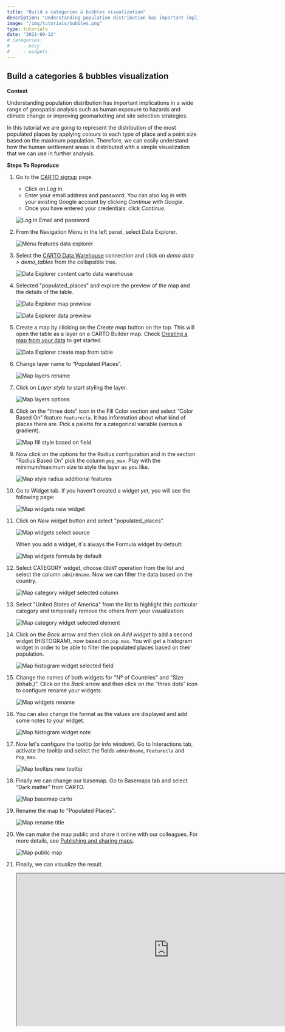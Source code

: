 ```yaml
---
title: "Build a categories & bubbles visualization"
description: "Understanding population distribution has important implications in a wide range of geospatial analysis such as human exposure to hazards and climate change or improving geomarketing and site selection strategies. In this tutorial we are going to represent the distribution of the most populated places by applying colours to each type of place and a point size based on the maximum population. Therefore, we can easily understand how the human settlement areas is distributed with a simple visualization that we can use in further analysis."
image: "/img/tutorials/bubbles.png" 
type: tutorials
date: "2021-09-12"
# categories:
#     - easy
#     - widgets
---
```

## Build a categories & bubbles visualization

**Context**

Understanding population distribution has important implications in a wide range of geospatial analysis such as human exposure to hazards and climate change or improving geomarketing and site selection strategies.

In this tutorial we are going to represent the distribution of the most populated places by applying colours to each type of place and a point size based on the maximum population. Therefore, we can easily understand how the human settlement areas is distributed with a simple visualization that we can use in further analysis.

**Steps To Reproduce**

1. Go to the <a href="http://app.carto.com/signup" target="_blank">CARTO signup</a> page.
   - Click on *Log in*.
   - Enter your email address and password. You can also log in with your existing Google account by clicking *Continue with Google*.
   - Once you have entered your credentials: click *Continue*.

   ![Log in Email and password](/img/cloud-native-workspace/get-started/login.png)

2. From the Navigation Menu in the left panel, select Data Explorer. 

   ![Menu features data explorer](/img/cloud-native-workspace/tutorials/tutorial1_the_menu_features_data_explorer.png)

3. Select the [CARTO Data Warehouse](../../connections/carto-data-warehouse) connection and click on *demo data > demo_tables* from the collapsible tree. 

   ![Data Explorer content carto data warehouse](/img/cloud-native-workspace/tutorials/the_tutorial1_content_carto_dw.png)

4. Selected "populated_places" and explore the preview of the map and the details of the table. 

   ![Data Explorer map prewiew](/img/cloud-native-workspace/tutorials/the_tutorial1_de_map_preview.png)

   ![Data Explorer data prewiew](/img/cloud-native-workspace/tutorials/the_tutorial1_de_data_preview.png)

5. Create a map by clicking on the *Create map* button on the top. This will open the table as a layer on a CARTO Builder map. Check [Creating a map from your data](../../data-explorer/creating-a-map-from-your-data) to get started.

   ![Data Explorer create map from table](/img/cloud-native-workspace/tutorials/the_tutorial1_de_map_from_the_table.png)

6. Change layer name to “Populated Places”.

   ![Map layers rename](/img/cloud-native-workspace/tutorials/tutorial1_map_layer_rename.png)

7. Click on *Layer style* to start styling the layer.

   ![Map layers options](/img/cloud-native-workspace/tutorials/tutorial1_map_layer_options.png)

8. Click on the “three dots” icon in the Fill Color section and select “Color Based On” feature `featurecla`. It has information about what kind of places there are. Pick a palette for a categorical variable (versus a gradient).  

   ![Map fill style based on field](/img/cloud-native-workspace/tutorials/the_tutorial1_map_fill_color_based_on_a_field.png)

9. Now click on the options for the Radius configuration and in the section “Radius Based On” pick the column `pop_max`. Play with the minimum/maximum size to style the layer as you like.
 
   ![Map style radius additional features](/img/cloud-native-workspace/tutorials/tutorial1_map_radius_based_on_field.png)

10. Go to Widget tab. If you haven't created a widget yet, you will see the following page:

    ![Map widgets new widget](/img/cloud-native-workspace/tutorials/the_tutorial1_map_no_widget_added.png)

11. Click on *New widget* button and select "populated_places".

    ![Map widgets select source](/img/cloud-native-workspace/tutorials/the_tutorial1_map_widget_select_a_source.png)

    When you add a widget, it´s always the Formula widget by default:

    ![Map widgets formula by default](/img/cloud-native-workspace/tutorials/the_tutorial1_map_formula_widget_by_default.png)

12. Select CATEGORY widget, choose `COUNT` operation from the list and select the column `admin0name`. Now we can filter the data based on the country.

    ![Map category widget selected column](/img/cloud-native-workspace/tutorials/the_tutorial1_map_category_widget_selected_column.png)

13. Select "United States of America" from the list to highlight this particular category and temporally remove the others from your visualization:

    ![Map category widget selected element](/img/cloud-native-workspace/tutorials/the_tutorial1_map_category_widget_select_an_element.png)

14. Click on the *Back* arrow and then click on *Add widget* to add a second widget (HISTOGRAM), now based on `pop_max`. You will get a histogram widget in order to be able to filter the populated places based on their population.

    ![Map histogram widget selected field](/img/cloud-native-workspace/tutorials/the_tutorial1_map_histogram_widget_selected_a_field.png)

15. Change the names of both widgets for "Nº of Countries" and “Size (inhab.)”. Click on the *Back* arrow and then click on the “three dots” icon to configure rename your widgets.

    ![Map widgets rename](/img/cloud-native-workspace/tutorials/the_tutorial1_map_widgets_renaming.png)

16. You can also change the format as the values are displayed and add some notes to your widget.

    ![Map histogram widget note](/img/cloud-native-workspace/tutorials/the_tutorial1_map_histogram_widget_add_note.png)

17. Now let's configure the tooltip (or info window). Go to Interactions tab, activate the tooltip and select the fields `admin0name`, `Featurecla` and `Pop_max`. 

    ![Map tooltips new tooltip](/img/cloud-native-workspace/tutorials/the_tutorial1_map_show_tooltip.png)

18. Finally we can change our basemap. Go to Basemaps tab and select “Dark matter” from CARTO.

    ![Map basemap carto](/img/cloud-native-workspace/tutorials/the_tutorial1_map_basemap_carto_dark.png)

19. Rename the map to "Populated Places".

    ![Map rename title](/img/cloud-native-workspace/tutorials/the_tutorial1_map_rename_title.png)

20. We can make the map public and share it online with our colleagues. For more details, see [Publishing and sharing maps](../../maps/publishing-and-sharing-maps).

    ![Map public map](/img/cloud-native-workspace/tutorials/the_tutorial1_map_sharing_options.png)
 
21. Finally, we can visualize the result.

      <iframe width="800px" height="400px" src="https://gcp-us-east1.app.carto.com/map/cb766119-fbdb-44ea-a76a-2a2700645033"></iframe>